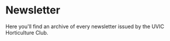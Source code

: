 # Newsletter  
Here you'll find an archive of every newsletter issued by the UVIC Horticulture Club.
